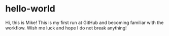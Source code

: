 # hello-world
Hi, this is Mike!
This is my first run at GitHub and becoming familiar with the workflow.
Wish me luck and hope I do not break anything!


